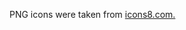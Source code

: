 
PNG icons were taken from [icons8.com.](https://icons8.com/icon/set/authentication/material-outlined--white)